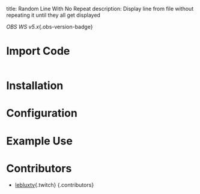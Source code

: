 title: Random Line With No Repeat
description: Display line from file without repeating it until they all get displayed

*OBS WS v5.x*{.obs-version-badge} 
# Import Code
```text

```
# Installation

# Configuration

# Example Use

# Contributors

- [lebluxtv](https://www.twitch.tv/lebluxtv){.twitch}
{.contributors} 
